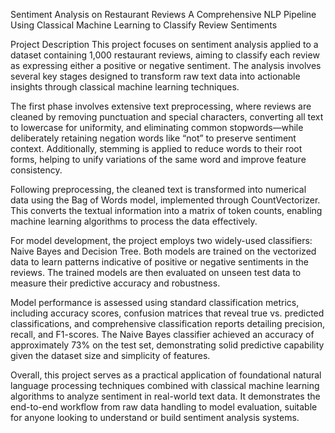 Sentiment Analysis on Restaurant Reviews
A Comprehensive NLP Pipeline Using Classical Machine Learning to Classify Review Sentiments

Project Description
This project focuses on sentiment analysis applied to a dataset containing 1,000 restaurant reviews, aiming to classify each review as expressing either a positive or negative sentiment. The analysis involves several key stages designed to transform raw text data into actionable insights through classical machine learning techniques.

The first phase involves extensive text preprocessing, where reviews are cleaned by removing punctuation and special characters, converting all text to lowercase for uniformity, and eliminating common stopwords—while deliberately retaining negation words like “not” to preserve sentiment context. Additionally, stemming is applied to reduce words to their root forms, helping to unify variations of the same word and improve feature consistency.

Following preprocessing, the cleaned text is transformed into numerical data using the Bag of Words model, implemented through CountVectorizer. This converts the textual information into a matrix of token counts, enabling machine learning algorithms to process the data effectively.

For model development, the project employs two widely-used classifiers: Naive Bayes and Decision Tree. Both models are trained on the vectorized data to learn patterns indicative of positive or negative sentiments in the reviews. The trained models are then evaluated on unseen test data to measure their predictive accuracy and robustness.

Model performance is assessed using standard classification metrics, including accuracy scores, confusion matrices that reveal true vs. predicted classifications, and comprehensive classification reports detailing precision, recall, and F1-scores. The Naive Bayes classifier achieved an accuracy of approximately 73% on the test set, demonstrating solid predictive capability given the dataset size and simplicity of features.

Overall, this project serves as a practical application of foundational natural language processing techniques combined with classical machine learning algorithms to analyze sentiment in real-world text data. It demonstrates the end-to-end workflow from raw data handling to model evaluation, suitable for anyone looking to understand or build sentiment analysis systems.
